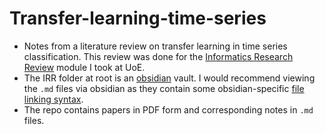 # Transfer-learning-time-series
* Notes from a literature review on transfer learning in time series classification. This review was done for the [Informatics Research Review](http://www.drps.ed.ac.uk/20-21/dpt/cxinfr11136.htm) module I took at UoE.
* The IRR folder at root is an [obsidian](https://obsidian.md/) vault. I would recommend viewing the `.md` files via obsidian as they contain some obsidian-specific [file linking syntax](https://help.obsidian.md/How+to/Internal+link).
* The repo contains papers in PDF form and corresponding notes in `.md` files.
